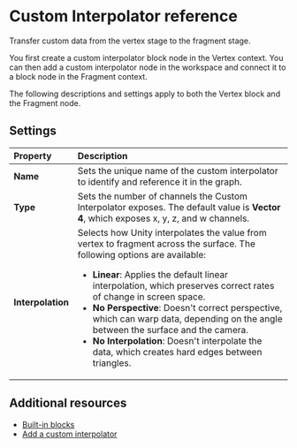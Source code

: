 # Custom Interpolator reference

Transfer custom data from the vertex stage to the fragment stage.

You first create a custom interpolator block node in the Vertex context. You can then add a custom interpolator node in the workspace and connect it to a block node in the Fragment context.

The following descriptions and settings apply to both the Vertex block and the Fragment node.

## Settings

| Property          | Description                                                                                                                                                                                                                                                                                                                                                                         |
|:------------------|:------------------------------------------------------------------------------------------------------------------------------------------------------------------------------------------------------------------------------------------------------------------------------------------------------------------------------------------------------------------------------------|
| **Name**          | Sets the unique name of the custom interpolator to identify and reference it in the graph. |
| **Type**          | Sets the number of channels the Custom Interpolator exposes. The default value is **Vector 4**, which exposes x, y, z, and w channels.                                                                                                                                                                                                                  |
| **Interpolation** | Selects how Unity interpolates the value from vertex to fragment across the surface. The following options are available: <ul><li><b>Linear</b>: Applies the default linear interpolation, which preserves correct rates of change in screen space.</li><li><b>No Perspective</b>: Doesn't correct perspective, which can warp data, depending on the angle between the surface and the camera.</li><li><b>No Interpolation</b>: Doesn't interpolate the data, which creates hard edges between triangles.</li></ul> |

## Additional resources

* [Built-in blocks](Built-In-Blocks.md)
* [Add a custom interpolator](Custom-Interpolators.md)
